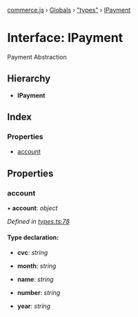 [commerce.js](../README.md) › [Globals](../globals.md) › ["types"](../modules/_types_.md) › [IPayment](_types_.ipayment.md)

# Interface: IPayment

Payment Abstraction

## Hierarchy

* **IPayment**

## Index

### Properties

* [account](_types_.ipayment.md#account)

## Properties

###  account

• **account**: *object*

*Defined in [types.ts:78](https://github.com/shopjs/commerce.js/blob/98f86b0/src/types.ts#L78)*

#### Type declaration:

* **cvc**: *string*

* **month**: *string*

* **name**: *string*

* **number**: *string*

* **year**: *string*
